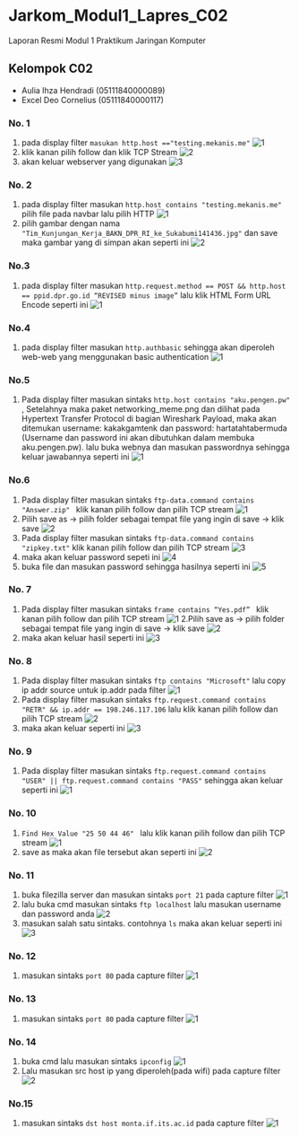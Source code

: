 # Jarkom_Modul1_Lapres_C02
Laporan Resmi Modul 1 Praktikum Jaringan Komputer
## Kelompok C02
* Aulia Ihza Hendradi (05111840000089)
* Excel Deo Cornelius (05111840000117)
### No. 1
1. pada display filter ```masukan http.host =="testing.mekanis.me"``` 
![1](https://user-images.githubusercontent.com/52096462/96323775-e32d0400-1048-11eb-829a-af7a1b329d17.PNG)
2. klik kanan pilih follow dan klik TCP Stream
![2](https://user-images.githubusercontent.com/52096462/96323875-22f3eb80-1049-11eb-9fdb-11a95a71ee7e.png)
3. akan keluar webserver yang digunakan
![3](https://user-images.githubusercontent.com/52096462/96323946-6cdcd180-1049-11eb-83d2-e0b8d7f5f553.png)
### No. 2
1. pada display filter masukan 
``` http.host contains "testing.mekanis.me" ``` pilih file pada navbar lalu pilih HTTP
![1](https://user-images.githubusercontent.com/52096462/96324248-05278600-104b-11eb-9fef-1cf93e83d634.png)
2. pilih gambar dengan nama ```"Tim_Kunjungan_Kerja_BAKN_DPR_RI_ke_Sukabumi141436.jpg"``` dan save maka gambar yang di simpan akan seperti ini 
![2](https://user-images.githubusercontent.com/52096462/96326599-2d6bb080-105c-11eb-89d3-641f23ec578f.png)
### No.3
1. pada display filter masukan 
``` http.request.method == POST && http.host == ppid.dpr.go.id “REVISED minus image” ``` lalu klik HTML Form URL Encode seperti ini
![1](https://user-images.githubusercontent.com/52096462/96326675-c8fd2100-105c-11eb-9660-17fb412f4d43.PNG)
### No.4
1. pada display filter masukan 
``` http.authbasic ``` sehingga akan diperoleh web-web yang menggunakan basic authentication
![1](https://user-images.githubusercontent.com/52096462/96338141-591b8480-10b6-11eb-8738-c3e278793c09.PNG)
### No.5
1. Pada display filter masukan sintaks ```http.host contains "aku.pengen.pw" ```, Setelahnya maka paket networking_meme.png dan dilihat pada Hypertext Transfer Protocol di bagian Wireshark Payload, maka akan ditemukan username: kakakgamtenk dan password: hartatahtabermuda (Username dan password ini akan dibutuhkan dalam membuka aku.pengen.pw). lalu buka webnya dan masukan passwordnya sehingga keluar jawabannya seperti ini
![1](https://user-images.githubusercontent.com/52096462/96338160-6a649100-10b6-11eb-8725-cc0a797b3e39.png)
### No.6
1. Pada display filter masukan sintaks ```ftp-data.command contains "Answer.zip" ``` klik kanan pilih follow dan pilih TCP stream
![1](https://user-images.githubusercontent.com/52096462/96338178-82d4ab80-10b6-11eb-8ebd-f7407f487a85.PNG)
2. Pilih save as -> pilih folder sebagai tempat file yang ingin di save -> klik save
![2](https://user-images.githubusercontent.com/52096462/96338179-849e6f00-10b6-11eb-8d12-357a8586b644.PNG)
3. Pada display filter masukan sintaks ```ftp-data.command contains "zipkey.txt"``` klik kanan pilih follow dan pilih TCP stream
![3](https://user-images.githubusercontent.com/52096462/96338181-85370580-10b6-11eb-8ca5-03bcbb2aec76.PNG)
4. maka akan keluar password sepeti ini
![4](https://user-images.githubusercontent.com/52096462/96338182-86683280-10b6-11eb-83c4-eb44710913ad.PNG)
5. buka file dan masukan password sehingga hasilnya seperti ini
![5](https://user-images.githubusercontent.com/52096462/96338183-8700c900-10b6-11eb-9c2f-980e3eca23d2.PNG)
### No. 7 
1. Pada display filter masukan sintaks ```frame contains “Yes.pdf” ``` klik kanan pilih follow dan pilih TCP stream
![1](https://user-images.githubusercontent.com/52096462/96338236-d1824580-10b6-11eb-85c9-f210a5fdf152.PNG)
2.Pilih save as -> pilih folder sebagai tempat file yang ingin di save -> klik save
![2](https://user-images.githubusercontent.com/52096462/96338237-d34c0900-10b6-11eb-9003-be8a86ab389d.PNG)
3. maka akan keluar hasil seperti ini
![3](https://user-images.githubusercontent.com/52096462/96338239-d47d3600-10b6-11eb-99f0-47bf602840c8.PNG)
### No. 8
1. Pada display filter masukan sintaks ```ftp contains "Microsoft"``` lalu copy ip addr source untuk ip.addr pada filter 
![1](https://user-images.githubusercontent.com/52096462/96338670-fa580a00-10b9-11eb-8171-47312e47024e.PNG)
2. Pada display filter masukan sintaks ```ftp.request.command contains "RETR" && ip.addr == 198.246.117.106``` lalu klik kanan pilih follow dan pilih TCP stream
![2](https://user-images.githubusercontent.com/52096462/96338671-fb893700-10b9-11eb-9314-1e8429038f28.PNG)
3. maka akan keluar seperti ini
![3](https://user-images.githubusercontent.com/52096462/96338673-fc21cd80-10b9-11eb-9384-2e646e63bae1.PNG)
### No. 9
1. Pada display filter masukan sintaks ```ftp.request.command contains "USER" || ftp.request.command contains "PASS"``` sehingga akan keluar seperti ini
![1](https://user-images.githubusercontent.com/52096462/96338713-31c6b680-10ba-11eb-9ea0-6a0491bb598f.PNG)
### No. 10
1. ```Find Hex Value "25 50 44 46" ``` lalu klik kanan pilih follow dan pilih TCP stream
![1](https://user-images.githubusercontent.com/52096462/96338720-368b6a80-10ba-11eb-94ff-45b67ea159b3.PNG)
2. save as maka akan file tersebut akan seperti ini 
![2](https://user-images.githubusercontent.com/52096462/96338721-37bc9780-10ba-11eb-948b-f9a6d8d13d54.PNG)
### No. 11
1. buka filezilla server dan masukan sintaks ```port 21``` pada capture filter
![1](https://user-images.githubusercontent.com/52096462/96338728-4014d280-10ba-11eb-80ab-2e96dcc697b7.PNG)
2. lalu buka cmd masukan sintaks ```ftp localhost``` lalu masukan username dan password anda
![2](https://user-images.githubusercontent.com/52096462/96338729-4145ff80-10ba-11eb-90f1-b8db3959944e.PNG)
3. masukan salah satu sintaks. contohnya ```ls``` maka akan keluar seperti ini 
![3](https://user-images.githubusercontent.com/52096462/96338731-42772c80-10ba-11eb-85cb-519ef34aa40e.PNG)
### No. 12
1. masukan sintaks ```port 80``` pada capture filter
![1](https://user-images.githubusercontent.com/52096462/96338745-5884ed00-10ba-11eb-8607-6bcb9ad3e9d4.PNG)
### No. 13 
1. masukan sintaks ```port 80``` pada capture filter
![1](https://user-images.githubusercontent.com/52096462/96338750-5d49a100-10ba-11eb-9812-0f4c1bf67c94.PNG)
### No. 14
1. buka cmd lalu masukan sintaks ```ipconfig``` 
![1](https://user-images.githubusercontent.com/52096462/96338755-620e5500-10ba-11eb-8b7e-8658daf54aa8.PNG)
2. Lalu  masukan src host ip yang diperoleh(pada wifi) pada capture filter 
![2](https://user-images.githubusercontent.com/52096462/96338756-633f8200-10ba-11eb-9ce1-37fc9422da19.PNG)
### No.15
1. masukan sintaks ```dst host monta.if.its.ac.id``` pada capture filter
![1](https://user-images.githubusercontent.com/52096462/96338761-69356300-10ba-11eb-97d6-0c025ca5577b.PNG)
